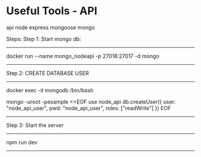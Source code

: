 # Useful Tools - API
api node express mongoose mongo

Steps:
Step 1: Start mongo db:
***
docker run --name mongo_nodeapi -p 27018:27017 -d mongo
***

Step 2: CREATE DATABASE USER
***
docker exec -it mongodb /bin/bash

mongo -uroot -pexample <<EOF
  use node_api
  db.createUser({
    user: "node_api_user",
    pwd: "node_api_user",
    roles: ["readWrite"]
  })
EOF
***

Step 3: Start the server
****
npm run dev
****
